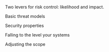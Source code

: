 
Two levers for risk control: likelihood and impact.

Basic threat models

Security properties

Falling to the level your systems

Adjusting the scope
